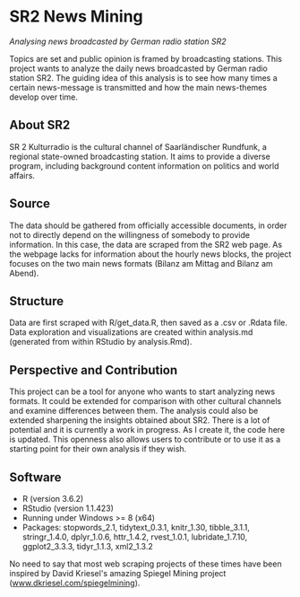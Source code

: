 # SR2 News Mining
_Analysing news broadcasted by German radio station SR2_

Topics are set and public opinion is framed by broadcasting stations. This project wants to analyze the daily news broadcasted by German radio station SR2. The guiding idea of this analysis is to see how many times a certain news-message is transmitted and how the main news-themes develop over time.

## About SR2
SR 2 Kulturradio is the cultural channel of Saarländischer Rundfunk, a regional state-owned broadcasting station. It aims to provide a diverse program, including background content information on politics and world affairs.

## Source
The data should be gathered from officially accessible documents, in order not to directly depend on the willingness of somebody to provide information. In this case, the data are scraped from the SR2 web page. As the webpage lacks for information about the hourly news blocks, the project focuses on the two main news formats (Bilanz am Mittag and Bilanz am Abend).

## Structure
Data are first scraped with R/get_data.R, then saved as a .csv or .Rdata file. Data exploration and visualizations are created within analysis.md (generated from within RStudio by analysis.Rmd).

## Perspective and Contribution
This project can be a tool for anyone who wants to start analyzing news formats. It could be extended for comparison with other cultural channels and examine differences between them. The analysis could also be extended sharpening the insights obtained about SR2. There is a lot of potential and it is currently a work in progress. As I create it, the code here is updated. This openness also allows users to contribute or to use it as a starting point for their own analysis if they wish.

## Software
- R (version 3.6.2)
- RStudio (version 1.1.423)
- Running under Windows >= 8 (x64)
- Packages: stopwords_2.1, tidytext_0.3.1, knitr_1.30, tibble_3.1.1, stringr_1.4.0, dplyr_1.0.6, httr_1.4.2, rvest_1.0.1, lubridate_1.7.10, ggplot2_3.3.3, tidyr_1.1.3, xml2_1.3.2

No need to say that most web scraping projects of these times have been inspired by David Kriesel's amazing Spiegel Mining project (www.dkriesel.com/spiegelmining).
